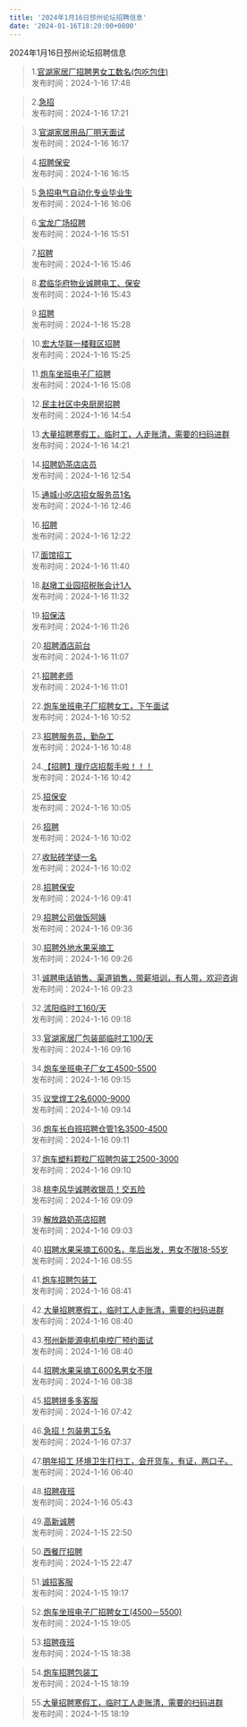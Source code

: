 ```yaml
---
title: '2024年1月16日邳州论坛招聘信息'
date: '2024-01-16T18:20:00+0800'
---
```

2024年1月16日邳州论坛招聘信息
<!--more-->
>1.[官湖家居厂招聘男女工数名(包吃包住)](https://www.pzzc.net/forum.php?mod=viewthread&tid=10384238)<br>
>发布时间：2024-1-16 17:48

>2.[急招](https://www.pzzc.net/forum.php?mod=viewthread&tid=10384235)<br>
>发布时间：2024-1-16 17:21

>3.[官湖家居用品厂明天面试](https://www.pzzc.net/forum.php?mod=viewthread&tid=10384220)<br>
>发布时间：2024-1-16 16:17

>4.[招聘保安](https://www.pzzc.net/forum.php?mod=viewthread&tid=10384218)<br>
>发布时间：2024-1-16 16:15

>5.[急招电气自动化专业毕业生](https://www.pzzc.net/forum.php?mod=viewthread&tid=10384213)<br>
>发布时间：2024-1-16 16:06

>6.[宝龙广场招聘](https://www.pzzc.net/forum.php?mod=viewthread&tid=10384211)<br>
>发布时间：2024-1-16 15:51

>7.[招聘](https://www.pzzc.net/forum.php?mod=viewthread&tid=10384209)<br>
>发布时间：2024-1-16 15:46

>8.[君临华府物业诚聘电工、保安](https://www.pzzc.net/forum.php?mod=viewthread&tid=10384208)<br>
>发布时间：2024-1-16 15:43

>9.[招聘](https://www.pzzc.net/forum.php?mod=viewthread&tid=10384205)<br>
>发布时间：2024-1-16 15:28

>10.[宏大华联一楼鞋区招聘](https://www.pzzc.net/forum.php?mod=viewthread&tid=10384203)<br>
>发布时间：2024-1-16 15:25

>11.[炮车坐班电子厂招聘](https://www.pzzc.net/forum.php?mod=viewthread&tid=10384198)<br>
>发布时间：2024-1-16 15:08

>12.[民主社区中央厨房招聘](https://www.pzzc.net/forum.php?mod=viewthread&tid=10384196)<br>
>发布时间：2024-1-16 14:54

>13.[大量招聘寒假工，临时工，人走账清，需要的扫码进群](https://www.pzzc.net/forum.php?mod=viewthread&tid=10384188)<br>
>发布时间：2024-1-16 14:21

>14.[招聘奶茶店店员](https://www.pzzc.net/forum.php?mod=viewthread&tid=10384177)<br>
>发布时间：2024-1-16 12:54

>15.[通城小吃店招女服务员1名](https://www.pzzc.net/forum.php?mod=viewthread&tid=10384175)<br>
>发布时间：2024-1-16 12:46

>16.[招聘](https://www.pzzc.net/forum.php?mod=viewthread&tid=10384168)<br>
>发布时间：2024-1-16 12:22

>17.[面馆招工](https://www.pzzc.net/forum.php?mod=viewthread&tid=10384167)<br>
>发布时间：2024-1-16 11:40

>18.[赵墩工业园招税账会计1人](https://www.pzzc.net/forum.php?mod=viewthread&tid=10384164)<br>
>发布时间：2024-1-16 11:32

>19.[招保洁](https://www.pzzc.net/forum.php?mod=viewthread&tid=10384162)<br>
>发布时间：2024-1-16 11:26

>20.[招聘酒店前台](https://www.pzzc.net/forum.php?mod=viewthread&tid=10384159)<br>
>发布时间：2024-1-16 11:07

>21.[招聘老师](https://www.pzzc.net/forum.php?mod=viewthread&tid=10384157)<br>
>发布时间：2024-1-16 11:01

>22.[炮车坐班电子厂招聘女工，下午面试](https://www.pzzc.net/forum.php?mod=viewthread&tid=10384153)<br>
>发布时间：2024-1-16 10:52

>23.[招聘服务员，勤杂工](https://www.pzzc.net/forum.php?mod=viewthread&tid=10384152)<br>
>发布时间：2024-1-16 10:48

>24.[【招聘】理疗店招帮手啦！！！](https://www.pzzc.net/forum.php?mod=viewthread&tid=10384150)<br>
>发布时间：2024-1-16 10:42

>25.[招保安](https://www.pzzc.net/forum.php?mod=viewthread&tid=10384128)<br>
>发布时间：2024-1-16 10:05

>26.[招聘](https://www.pzzc.net/forum.php?mod=viewthread&tid=10384127)<br>
>发布时间：2024-1-16 10:02

>27.[收贴砖学徒一名](https://www.pzzc.net/forum.php?mod=viewthread&tid=10384126)<br>
>发布时间：2024-1-16 10:02

>28.[招聘保安](https://www.pzzc.net/forum.php?mod=viewthread&tid=10384118)<br>
>发布时间：2024-1-16 09:41

>29.[招聘公司做饭阿姨](https://www.pzzc.net/forum.php?mod=viewthread&tid=10384116)<br>
>发布时间：2024-1-16 09:36

>30.[招聘外地水果采摘工](https://www.pzzc.net/forum.php?mod=viewthread&tid=10384111)<br>
>发布时间：2024-1-16 09:26

>31.[诚聘电话销售、渠道销售，带薪培训，有人带，欢迎咨询](https://www.pzzc.net/forum.php?mod=viewthread&tid=10384109)<br>
>发布时间：2024-1-16 09:23

>32.[沭阳临时工160/天](https://www.pzzc.net/forum.php?mod=viewthread&tid=10384107)<br>
>发布时间：2024-1-16 09:18

>33.[官湖家居厂包装部临时工100/天](https://www.pzzc.net/forum.php?mod=viewthread&tid=10384103)<br>
>发布时间：2024-1-16 09:16

>34.[炮车坐班电子厂女工4500-5500](https://www.pzzc.net/forum.php?mod=viewthread&tid=10384102)<br>
>发布时间：2024-1-16 09:15

>35.[议堂焊工2名6000-9000](https://www.pzzc.net/forum.php?mod=viewthread&tid=10384100)<br>
>发布时间：2024-1-16 09:14

>36.[炮车长白班招聘仓管1名3500-4500](https://www.pzzc.net/forum.php?mod=viewthread&tid=10384099)<br>
>发布时间：2024-1-16 09:11

>37.[炮车塑料颗粒厂招聘包装工2500-3000](https://www.pzzc.net/forum.php?mod=viewthread&tid=10384098)<br>
>发布时间：2024-1-16 09:10

>38.[桃李风华诚聘收银员！交五险](https://www.pzzc.net/forum.php?mod=viewthread&tid=10384097)<br>
>发布时间：2024-1-16 09:09

>39.[解放路奶茶店招聘](https://www.pzzc.net/forum.php?mod=viewthread&tid=10384094)<br>
>发布时间：2024-1-16 09:03

>40.[招聘水果采摘工600名，年后出发，男女不限18-55岁](https://www.pzzc.net/forum.php?mod=viewthread&tid=10384091)<br>
>发布时间：2024-1-16 08:55

>41.[炮车招聘包装工](https://www.pzzc.net/forum.php?mod=viewthread&tid=10384088)<br>
>发布时间：2024-1-16 08:41

>42.[大量招聘寒假工，临时工人走账清，需要的扫码进群](https://www.pzzc.net/forum.php?mod=viewthread&tid=10384086)<br>
>发布时间：2024-1-16 08:40

>43.[邳州新能源电机电控厂预约面试](https://www.pzzc.net/forum.php?mod=viewthread&tid=10384087)<br>
>发布时间：2024-1-16 08:40

>44.[招聘水果采摘工600名男女不限](https://www.pzzc.net/forum.php?mod=viewthread&tid=10384083)<br>
>发布时间：2024-1-16 08:38

>45.[招聘拼多多客服](https://www.pzzc.net/forum.php?mod=viewthread&tid=10384075)<br>
>发布时间：2024-1-16 07:42

>46.[急招！包装男工5名](https://www.pzzc.net/forum.php?mod=viewthread&tid=10384074)<br>
>发布时间：2024-1-16 07:37

>47.[明年招工
环境卫生打扫工，会开货车，有证，两口子。](https://www.pzzc.net/forum.php?mod=viewthread&tid=10384071)<br>
>发布时间：2024-1-16 06:40

>48.[招聘夜班](https://www.pzzc.net/forum.php?mod=viewthread&tid=10384066)<br>
>发布时间：2024-1-16 05:43

>49.[高新诚聘](https://www.pzzc.net/forum.php?mod=viewthread&tid=10384050)<br>
>发布时间：2024-1-15 22:50

>50.[西餐厅招聘](https://www.pzzc.net/forum.php?mod=viewthread&tid=10384049)<br>
>发布时间：2024-1-15 22:47

>51.[诚招客服](https://www.pzzc.net/forum.php?mod=viewthread&tid=10384026)<br>
>发布时间：2024-1-15 19:17

>52.[炮车坐班电子厂招聘女工(4500－5500)](https://www.pzzc.net/forum.php?mod=viewthread&tid=10384022)<br>
>发布时间：2024-1-15 19:05

>53.[招聘夜班](https://www.pzzc.net/forum.php?mod=viewthread&tid=10384021)<br>
>发布时间：2024-1-15 18:38

>54.[炮车招聘包装工](https://www.pzzc.net/forum.php?mod=viewthread&tid=10384014)<br>
>发布时间：2024-1-15 18:19

>55.[大量招聘寒假工，临时工人走账清，需要的扫码进群](https://www.pzzc.net/forum.php?mod=viewthread&tid=10384013)<br>
>发布时间：2024-1-15 18:19

